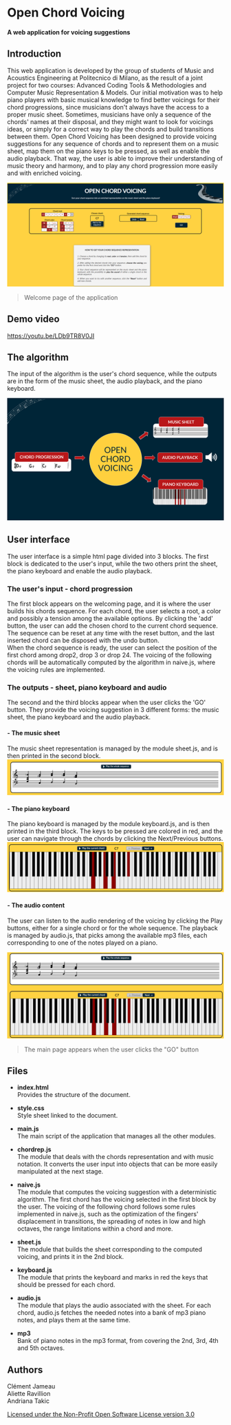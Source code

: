 # Open Chord Voicing

#### A web application for voicing suggestions

## Introduction
This web application is developed by the group of students of Music and Acoustics Engineering at Politecnico di Milano, as the result of a joint project for two courses: Advanced Coding Tools & Methodologies and Computer Music Representation & Models. Our initial motivation was to help piano players with basic musical knowledge to find better voicings for their chord progressions, since musicians don't always have the access to a proper music sheet. Sometimes, musicians have only a sequence of the chords' names at their disposal, and they might want to look for voicings ideas, or simply for a correct way to play the chords and build transitions between them. Open Chord Voicing has been designed to provide voicing suggestions for any sequence of chords and to represent them on a music sheet, map them on the piano keys to be pressed, as well as enable the audio playback. That way, the user is able to improve their understanding of music theory and harmony, and to play any chord progression more easily and with enriched voicing.

![Screenshot](images_readme/Capture_NoResult.PNG)
> Welcome page of the application

## Demo video
https://youtu.be/LDb9TR8V0JI 

## The algorithm
The input of the algorithm is the user's chord sequence, while the outputs are in the form of the music sheet, the audio playback, and the piano keyboard.

![Screenshot](images_readme/InputOutput.png)

## User interface
The user interface is a simple html page divided into 3 blocks. The first block is dedicated to the user's input, while the two others print the sheet, the piano keyboard and enable the audio playback.

### The user's input - chord progression
The first block appears on the welcoming page, and it is where the user builds his chords sequence. For each chord, the user selects a root, a color and possibly a tension among the available options. By clicking the 'add' button, the user can add the chosen chord to the current chord sequence. The sequence can be reset at any time with the reset button, and the last inserted chord can be disposed with the undo button.  
When the chord sequence is ready, the user can select the position of the first chord among drop2, drop 3 or drop 24. The voicing of the following chords will be automatically computed by the algorithm in naive.js, where the voicing rules are implemented.

### The outputs - sheet, piano keyboard and audio
The second and the third blocks appear when the user clicks the 'GO' button. They provide the voicing suggestion in 3 different forms: the music sheet, the piano keyboard and the audio playback.

#### - **The music sheet**
The music sheet representation is managed by the module sheet.js, and is then printed in the second block. 
![Screenshot](images_readme/Capture_sheet.PNG)

#### - **The piano keyboard**
The piano keyboard is managed by the module keyboard.js, and is then printed in the third block. The keys to be pressed are colored in red, and the user can navigate through the chords by clicking the Next/Previous buttons.
![Screenshot](images_readme/Capture_keyboard.PNG)

#### - **The audio content**
The user can listen to the audio rendering of the voicing by clicking the Play buttons, either for a single chord or for the whole sequence. The playback is managed by audio.js, that picks among the available mp3 files, each corresponding to one of the notes played on a piano. 

![Screenshot](images_readme/Capture_audio.PNG)
> The main page appears when the user clicks the "GO" button

## Files

- **index.html**   
Provides the structure of the document.

- **style.css**   
Style sheet linked to the document.

- **main.js**  
The main script of the application that manages all the other modules.

- **chordrep.js**   
The module that deals with the chords representation and with music notation. It converts the user input into objects that can be more easily manipulated at the next stage.

- **naive.js**   
The module that computes the voicing suggestion with a deterministic algorithm. The first chord has the voicing selected in the first block by the user. The voicing of the following chord follows some rules implemented in naive.js, such as the optimization of the fingers' displacement in transitions, the spreading of notes in low and high octaves, the range limitations within a chord and more.

- **sheet.js**   
The module that builds the sheet corresponding to the computed voicing, and prints it in the 2nd block.

- **keyboard.js**  
The module that prints the keyboard and marks in red the keys that should be pressed for each chord.

- **audio.js**  
The module that plays the audio associated with the sheet. For each chord, audio.js fetches the needed notes into a bank of mp3 piano notes, and plays them at the same time.

- **mp3**  
Bank of piano notes in the mp3 format, from covering the 2nd, 3rd, 4th and 5th octaves. 


## Authors
Clément Jameau  
Aliette Ravillion  
Andriana Takic  

[Licensed under the Non-Profit Open Software License version 3.0](https://tldrlegal.com/license/non-profit-open-software-license-3.0-(nposl-3.0))

